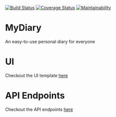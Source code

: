 [![Build Status](https://travis-ci.org/bukolabisuga/MyDiary.svg?branch=server)](https://travis-ci.org/bukolabisuga/MyDiary)
[![Coverage Status](https://coveralls.io/repos/github/bukolabisuga/MyDiary/badge.svg?branch=server)](https://coveralls.io/github/bukolabisuga/MyDiary?branch=server)
[![Maintainability](https://api.codeclimate.com/v1/badges/ddf57478118bb28bff13/maintainability)](https://codeclimate.com/github/bukolabisuga/MyDiary/maintainability)

# MyDiary
An easy-to-use personal diary for everyone

# UI
Checkout the UI template [here](https://bukolabisuga.github.io/MyDiary/UI)

# API Endpoints
Checkout the API endpoints [here](http://mydiaryy.herokuapp.com/)